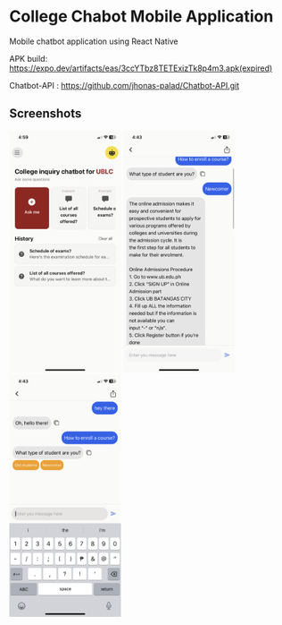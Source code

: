 # College Chabot Mobile Application
Mobile chatbot application using React Native 

APK build: https://expo.dev/artifacts/eas/3ccYTbz8TETExizTk8p4m3.apk(expired)

Chatbot-API : https://github.com/jhonas-palad/Chatbot-API.git


## Screenshots

<img src="/md_assets/IMG_1787.PNG" alt="drawing" style="width:200px;"/> <img src="/md_assets/IMG_1785.PNG" alt="drawing" style="width:200px;"/> <img src="/md_assets/IMG_1784.PNG" alt="drawing" style="width:200px;"/>

